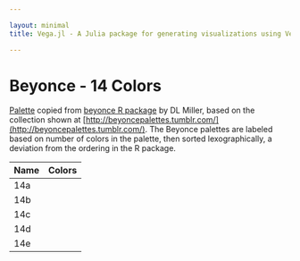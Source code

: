 ```yaml
---

layout: minimal
title: Vega.jl - A Julia package for generating visualizations using Vega

---
```


# Beyonce - 14 Colors

[Palette](https://gist.github.com/dill/fb75131e618c52564fc9) copied from [beyonce R package](https://github.com/dill/beyonce) by DL Miller, based on the collection shown at [http://beyoncepalettes.tumblr.com/](http://beyoncepalettes.tumblr.com/). The Beyonce palettes are labeled based on number of colors in the palette, then sorted lexographically, a deviation from the ordering in the R package.

<table>
  <thead>
    <tr>
      <th>Name</th>
      <th>Colors</th>
    </tr>
  </thead>
  <tbody>
    <tr>
      <td>14a</td>
      <td><div id="b14a"></div></td>
    </tr>
        <tr>
      <td>14b</td>
      <td><div id="b14b"></div></td>
    </tr>
        <tr>
      <td>14c</td>
      <td><div id="b14c"></div></td>
    </tr>
        <tr>
      <td>14d</td>
      <td><div id="b14d"></div></td>
    </tr>
        <tr>
      <td>14e</td>
      <td><div id="b14e"></div></td>
    </tr>
  </tbody>
</table>

<div>
      <script type="text/javascript">

      // parse a spec and create a visualization view
      function parse(divid, palette) {

        spec = colorchip(palette[divid], 50, 600)
        vg.parse.spec(spec, function(chart) { chart({el:"#" + divid}).update(); });
      }

      var bey;
      $.getJSON("/NoveltyColors.jl/javascripts/beyonce.json", function(json) {
          bey = json;
      })
      .done(function(json) {

                for(var i = 0; i < Object.keys(bey).length; i++){
                  parse(Object.keys(bey)[i], bey);
                }
      });

    </script>
</div>